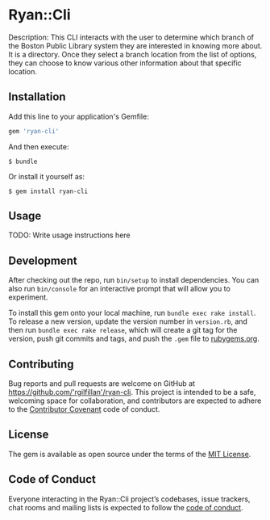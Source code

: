 # Ryan::Cli

Description: This CLI interacts with the user to determine which branch of the Boston Public Library system they are interested in knowing more about.  It is a directory.  Once they select a branch location from the list of options, they can choose to know various other information about that specific location.

## Installation

Add this line to your application's Gemfile:

```ruby
gem 'ryan-cli'
```

And then execute:

    $ bundle

Or install it yourself as:

    $ gem install ryan-cli

## Usage

TODO: Write usage instructions here

## Development

After checking out the repo, run `bin/setup` to install dependencies. You can also run `bin/console` for an interactive prompt that will allow you to experiment.

To install this gem onto your local machine, run `bundle exec rake install`. To release a new version, update the version number in `version.rb`, and then run `bundle exec rake release`, which will create a git tag for the version, push git commits and tags, and push the `.gem` file to [rubygems.org](https://rubygems.org).

## Contributing

Bug reports and pull requests are welcome on GitHub at https://github.com/'rgilfillan'/ryan-cli. This project is intended to be a safe, welcoming space for collaboration, and contributors are expected to adhere to the [Contributor Covenant](http://contributor-covenant.org) code of conduct.

## License

The gem is available as open source under the terms of the [MIT License](https://opensource.org/licenses/MIT).

## Code of Conduct

Everyone interacting in the Ryan::Cli project’s codebases, issue trackers, chat rooms and mailing lists is expected to follow the [code of conduct](https://github.com/'rgilfillan'/ryan-cli/blob/master/CODE_OF_CONDUCT.md).
